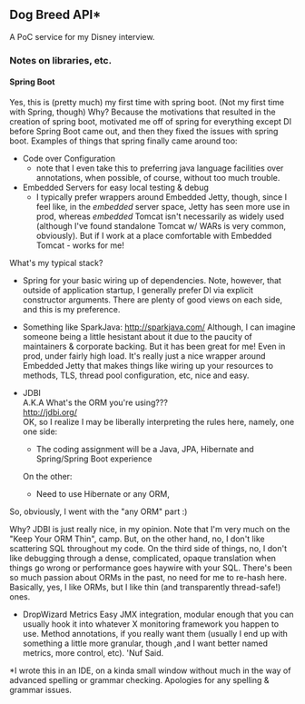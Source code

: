 ## Dog Breed API*
A PoC service for my Disney interview.

### Notes on libraries, etc.

#### Spring Boot

Yes, this is (pretty much) my first time with spring boot.
(Not my first time with Spring, though) 
Why? Because the motivations that resulted in the creation 
of spring boot, motivated me off of spring for 
everything except DI before Spring Boot came out, and then
they fixed the issues with spring boot. Examples of things that 
spring finally came around too:

- Code over Configuration
    - note that I even take this to preferring
    java language facilities over annotations, when 
    possible, of course, without too much trouble.
- Embedded Servers for easy local testing & debug
    - I typically prefer wrappers around Embedded Jetty, 
    though, since I feel like, in the *embedded*
    server space, Jetty has seen more use in prod,
    whereas *embedded* Tomcat isn't necessarily as widely used
    (although I've found standalone Tomcat w/ WARs is very common, obviously). But
    if I work at a place comfortable with Embedded Tomcat - works for me!

What's my typical stack?

- Spring for your basic wiring up of dependencies. Note,
however, that outside of application startup, I generally
prefer DI via explicit constructor arguments. There are plenty 
of good views on each side, and this is my preference.

- Something like SparkJava:
http://sparkjava.com/
Although, I can imagine someone being a little hesistant about it 
due to the paucity of maintainers & corporate backing. But it has been 
great for me! Even in prod, under fairly high load. It's really just a nice
wrapper around Embedded Jetty that makes things like wiring up your resources
to methods, TLS, thread pool configuration, etc, nice and easy.

- JDBI  
A.K.A What's the ORM you're using???  
http://jdbi.org/  
OK, so I realize I may be liberally interpreting the rules here, namely,
one one side:
    - The coding assignment will be a Java, JPA, Hibernate and Spring/Spring Boot experience
    
    On the other:
    - Need to use Hibernate or any ORM,
    
So, obviously, I went with the "any ORM" part :) 
 
Why? JDBI is just really nice, in my opinion. Note that I'm very
much on the "Keep Your ORM Thin", camp. But, on the other hand,
no, I don't like scattering SQL throughout my code. On the third 
side of things, no, I don't like debugging through a dense, complicated, 
opaque translation when things go wrong or performance goes haywire
with your SQL. There's been so much passion about ORMs in the past,
no need for me to re-hash here.   
Basically, yes, I like ORMs, but I like thin (and transparently thread-safe!) ones.

- DropWizard Metrics
Easy JMX integration, modular enough that you can usually hook it into
whatever X monitoring framework you happen to use. Method annotations, if you 
really want them (usually I end up with something a little more granular, though
,and I want better named metrics, more control, etc). 'Nuf Said.

*I wrote this in an IDE, on a kinda small window without much in the way of 
advanced spelling or grammar checking. Apologies for any spelling & grammar issues.

